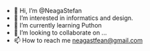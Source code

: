 - 👋 Hi, I’m @NeagaStefan
- 👀 I’m interested in informatics and design.
- 🌱 I’m currently learning Puthon
- 💞️ I’m looking to collaborate on ...
- 📫 How to reach me neagastfean@gmail.com

<!---
NeagaStefan/NeagaStefan is a ✨ special ✨ repository because its `README.md` (this file) appears on your GitHub profile.
You can click the Preview link to take a look at your changes.
--->
